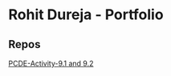 # Rohit Dureja - Portfolio

## Repos
<a href="https://rohitdureja80.github.io/PCDE-Activity-9.1/">PCDE-Activity-9.1 and 9.2</a>
